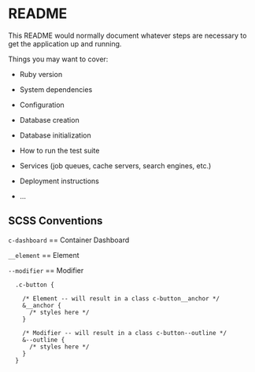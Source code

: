 # README

This README would normally document whatever steps are necessary to get the
application up and running.

Things you may want to cover:

* Ruby version

* System dependencies

* Configuration

* Database creation

* Database initialization

* How to run the test suite

* Services (job queues, cache servers, search engines, etc.)

* Deployment instructions

* ...

## SCSS Conventions

```c-dashboard``` == Container Dashboard

```__element``` == Element

```--modifier``` == Modifier

```
  .c-button {

    /* Element -- will result in a class c-button__anchor */
    &__anchor {
      /* styles here */
    }

    /* Modifier -- will result in a class c-button--outline */
    &--outline {
      /* styles here */
    }
  }
```
